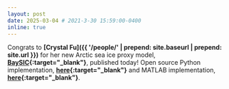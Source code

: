 ```yaml
---
layout: post
date: 2025-03-04 # 2021-3-30 15:59:00-0400
inline: true
---
```


Congrats to <b>[Crystal Fu]({{ '/people/' | prepend: site.baseurl | prepend: site.url }})</b> for her new Arctic sea ice proxy model,
<b>[BaySIC](https://agupubs.onlinelibrary.wiley.com/doi/10.1029/2024PA005048){:target="\_blank"}</b>, published today!  Open source Python implementation, <b>[here](https://github.com/CrystalCYFu/PyBaySIC/){:target="\_blank"}</b> and MATLAB implementation, <b>[here](https://github.com/mattosman/BaySIC-MATLAB){:target="\_blank"}</b>.
